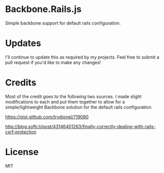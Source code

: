Backbone.Rails.js
=================

Simple backbone support for default rails configuration.

# Updates
I'll continue to update this as required by my projects.  Feel free to submit a pull request if you'd like to make any changes!

# Credits

Most of the credit goes to the following two sources.  I made slight modifications to each and put them together to allow for a simple/lightweight Backbone solution for the default rails configuration.

https://gist.github.com/trydionel/719080

http://blog.softr.li/post/43146401263/finally-correctly-dealing-with-rails-csrf-protection

# License
MIT
